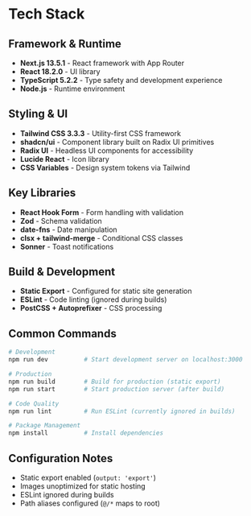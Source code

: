 # Tech Stack

## Framework & Runtime
- **Next.js 13.5.1** - React framework with App Router
- **React 18.2.0** - UI library
- **TypeScript 5.2.2** - Type safety and development experience
- **Node.js** - Runtime environment

## Styling & UI
- **Tailwind CSS 3.3.3** - Utility-first CSS framework
- **shadcn/ui** - Component library built on Radix UI primitives
- **Radix UI** - Headless UI components for accessibility
- **Lucide React** - Icon library
- **CSS Variables** - Design system tokens via Tailwind

## Key Libraries
- **React Hook Form** - Form handling with validation
- **Zod** - Schema validation
- **date-fns** - Date manipulation
- **clsx + tailwind-merge** - Conditional CSS classes
- **Sonner** - Toast notifications

## Build & Development
- **Static Export** - Configured for static site generation
- **ESLint** - Code linting (ignored during builds)
- **PostCSS + Autoprefixer** - CSS processing

## Common Commands
```bash
# Development
npm run dev          # Start development server on localhost:3000

# Production
npm run build        # Build for production (static export)
npm run start        # Start production server (after build)

# Code Quality
npm run lint         # Run ESLint (currently ignored in builds)

# Package Management
npm install          # Install dependencies
```

## Configuration Notes
- Static export enabled (`output: 'export'`)
- Images unoptimized for static hosting
- ESLint ignored during builds
- Path aliases configured (`@/*` maps to root)